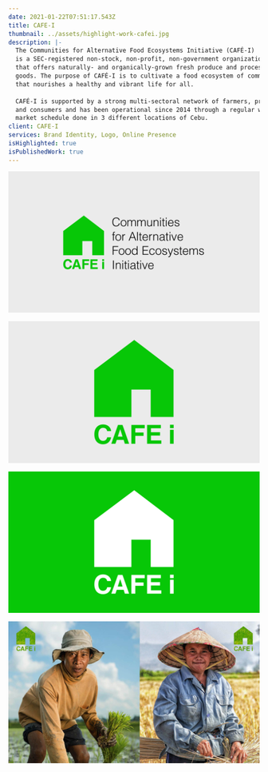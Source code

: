 ```yaml
---
date: 2021-01-22T07:51:17.543Z
title: CAFE-I
thumbnail: ../assets/highlight-work-cafei.jpg
description: |-
  The Communities for Alternative Food Ecosystems Initiative (CAFÉ-I)
  is a SEC-registered non-stock, non-profit, non-government organization
  that offers naturally- and organically-grown fresh produce and processed
  goods. The purpose of CAFÉ-I is to cultivate a food ecosystem of communities
  that nourishes a healthy and vibrant life for all.

  CAFÉ-I is supported by a strong multi-sectoral network of farmers, producers
  and consumers and has been operational since 2014 through a regular weekly
  market schedule done in 3 different locations of Cebu.
client: CAFE-I
services: Brand Identity, Logo, Online Presence
isHighlighted: true
isPublishedWork: true
---
```

![cafei](../assets/cafei-1.png)



![logo](../assets/cafei-2.png)





![logo green](../assets/cafei-3.png)





![farmers](../assets/cafei-4.jpg)
